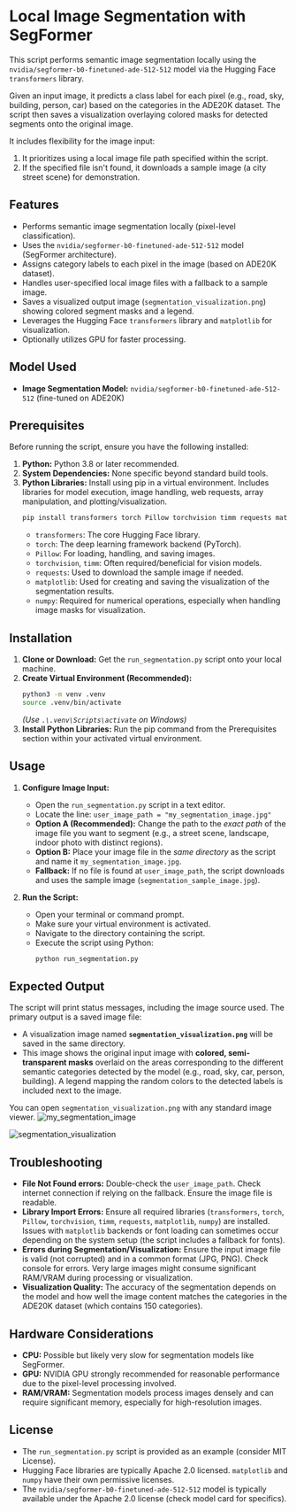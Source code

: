 # Local Image Segmentation with SegFormer

This script performs semantic image segmentation locally using the `nvidia/segformer-b0-finetuned-ade-512-512` model via the Hugging Face `transformers` library.

Given an input image, it predicts a class label for each pixel (e.g., road, sky, building, person, car) based on the categories in the ADE20K dataset. The script then saves a visualization overlaying colored masks for detected segments onto the original image.

It includes flexibility for the image input:
1.  It prioritizes using a local image file path specified within the script.
2.  If the specified file isn't found, it downloads a sample image (a city street scene) for demonstration.

## Features

* Performs semantic image segmentation locally (pixel-level classification).
* Uses the `nvidia/segformer-b0-finetuned-ade-512-512` model (SegFormer architecture).
* Assigns category labels to each pixel in the image (based on ADE20K dataset).
* Handles user-specified local image files with a fallback to a sample image.
* Saves a visualized output image (`segmentation_visualization.png`) showing colored segment masks and a legend.
* Leverages the Hugging Face `transformers` library and `matplotlib` for visualization.
* Optionally utilizes GPU for faster processing.

## Model Used

* **Image Segmentation Model:** `nvidia/segformer-b0-finetuned-ade-512-512` (fine-tuned on ADE20K)

## Prerequisites

Before running the script, ensure you have the following installed:

1.  **Python:** Python 3.8 or later recommended.
2.  **System Dependencies:** None specific beyond standard build tools.
3.  **Python Libraries:** Install using pip in a virtual environment. Includes libraries for model execution, image handling, web requests, array manipulation, and plotting/visualization.
    ```bash
    pip install transformers torch Pillow torchvision timm requests matplotlib numpy
    ```
    * `transformers`: The core Hugging Face library.
    * `torch`: The deep learning framework backend (PyTorch).
    * `Pillow`: For loading, handling, and saving images.
    * `torchvision`, `timm`: Often required/beneficial for vision models.
    * `requests`: Used to download the sample image if needed.
    * `matplotlib`: Used for creating and saving the visualization of the segmentation results.
    * `numpy`: Required for numerical operations, especially when handling image masks for visualization.

## Installation

1.  **Clone or Download:** Get the `run_segmentation.py` script onto your local machine.
2.  **Create Virtual Environment (Recommended):**
    ```bash
    python3 -m venv .venv
    source .venv/bin/activate
    ```
    *(Use `.\.venv\Scripts\activate` on Windows)*
3.  **Install Python Libraries:** Run the pip command from the Prerequisites section within your activated virtual environment.

## Usage

1.  **Configure Image Input:**
    * Open the `run_segmentation.py` script in a text editor.
    * Locate the line: `user_image_path = "my_segmentation_image.jpg"`
    * **Option A (Recommended):** Change the path to the *exact path* of the image file you want to segment (e.g., a street scene, landscape, indoor photo with distinct regions).
    * **Option B:** Place your image file in the *same directory* as the script and name it `my_segmentation_image.jpg`.
    * **Fallback:** If no file is found at `user_image_path`, the script downloads and uses the sample image (`segmentation_sample_image.jpg`).

2.  **Run the Script:**
    * Open your terminal or command prompt.
    * Make sure your virtual environment is activated.
    * Navigate to the directory containing the script.
    * Execute the script using Python:
        ```bash
        python run_segmentation.py
        ```

## Expected Output

The script will print status messages, including the image source used. The primary output is a saved image file:
* A visualization image named **`segmentation_visualization.png`** will be saved in the same directory.
* This image shows the original input image with **colored, semi-transparent masks** overlaid on the areas corresponding to the different semantic categories detected by the model (e.g., road, sky, car, person, building). A legend mapping the random colors to the detected labels is included next to the image.

You can open `segmentation_visualization.png` with any standard image viewer.
![my_segmentation_image](https://github.com/user-attachments/assets/b24ce646-2177-4d7d-952c-075c8b1fc23f)

![segmentation_visualization](https://github.com/user-attachments/assets/6a83ea7a-87b7-4fed-9f5a-a5fe855b93df)

## Troubleshooting

* **File Not Found errors:** Double-check the `user_image_path`. Check internet connection if relying on the fallback. Ensure the image file is readable.
* **Library Import Errors:** Ensure all required libraries (`transformers`, `torch`, `Pillow`, `torchvision`, `timm`, `requests`, `matplotlib`, `numpy`) are installed. Issues with `matplotlib` backends or font loading can sometimes occur depending on the system setup (the script includes a fallback for fonts).
* **Errors during Segmentation/Visualization:** Ensure the input image file is valid (not corrupted) and in a common format (JPG, PNG). Check console for errors. Very large images might consume significant RAM/VRAM during processing or visualization.
* **Visualization Quality:** The accuracy of the segmentation depends on the model and how well the image content matches the categories in the ADE20K dataset (which contains 150 categories).

## Hardware Considerations

* **CPU:** Possible but likely very slow for segmentation models like SegFormer.
* **GPU:** NVIDIA GPU strongly recommended for reasonable performance due to the pixel-level processing involved.
* **RAM/VRAM:** Segmentation models process images densely and can require significant memory, especially for high-resolution images.

## License

* The `run_segmentation.py` script is provided as an example (consider MIT License).
* Hugging Face libraries are typically Apache 2.0 licensed. `matplotlib` and `numpy` have their own permissive licenses.
* The `nvidia/segformer-b0-finetuned-ade-512-512` model is typically available under the Apache 2.0 license (check model card for specifics).
